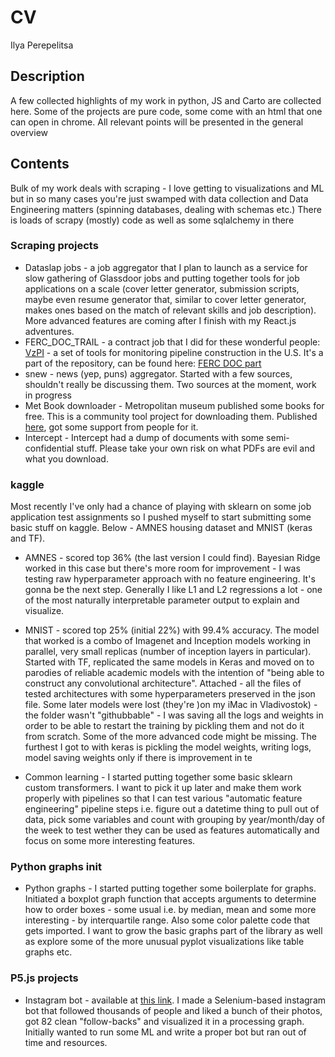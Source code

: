 # CV
Ilya Perepelitsa


## Description

A few collected highlights of my work in python, JS and Carto are collected
here.
Some of the projects are pure code, some come with an html that one can open in
chrome. All relevant points will be presented in the general overview


## Contents
Bulk of my work deals with scraping - I love getting to visualizations and ML
but in so many cases you're just swamped with data collection and Data
Engineering matters (spinning databases, dealing with schemas etc.)
There is loads of scrapy (mostly) code as well as some sqlalchemy in there
### Scraping projects
* Dataslap jobs - a job aggregator that I plan to launch as a service for slow
gathering of Glassdoor jobs and putting together tools for job applications on a
scale (cover letter generator, submission scripts, maybe even resume generator
that, similar to cover letter generator, makes ones based on the match of
relevant skills and job description). More advanced features are coming after I
finish with my React.js adventures.
* FERC_DOC_TRAIL - a contract job that I did for these wonderful people:
[VzPI](https://github.com/VzPI) - a set of tools for monitoring pipeline
construction in the U.S. It's a part of the repository, can be found here:
[FERC DOC part](https://github.com/VzPI/FERC_DOC_TRAIL)
* snew - news (yep, puns) aggregator. Started with a few sources, shouldn't
really be discussing them. Two sources at the moment, work in progress
* Met Book downloader - Metropolitan museum published some books for free. This
is a community tool project for downloading them. Published
[here](https://github.com/ilyaperepelitsa/met_book_downloader), got some support
from people for it.
* Intercept - Intercept had a dump of documents with some semi-confidential
stuff. Please take your own risk on what PDFs are evil and what you download.

### kaggle
Most recently I've only had a chance of playing with sklearn on some job
application test assignments so I pushed myself to start submitting some basic
stuff on kaggle. Below - AMNES housing dataset and MNIST (keras and TF).
* AMNES - scored top 36% (the last version I could find). Bayesian Ridge worked
in this case but there's more room for improvement - I was testing raw
hyperparameter approach with no feature engineering. It's gonna be the next
step. Generally I like L1 and L2 regressions a lot - one of the most naturally
interpretable parameter output to explain and visualize.
* MNIST - scored top 25% (initial 22%) with 99.4% accuracy. The model that
worked is a combo of Imagenet and Inception models working in parallel, very
small replicas (number of inception layers in particular). Started with TF,
replicated the same models in Keras and moved on to parodies of reliable
academic models with the intention of "being able to construct any convolutional
architecture". Attached - all the files of tested architectures with some
hyperparameters preserved in the json file. Some later models were lost (they're
)on my iMac in Vladivostok) - the folder wasn't "githubbable" - I was saving all
the logs and weights in order to be able to restart the training by pickling
them and not do it from scratch.
Some of the more advanced code might be missing. The furthest I got to with
keras is pickling the model weights, writing logs, model saving weights only if
there is improvement in te

* Common learning - I started putting together some basic sklearn custom
transformers. I want to pick it up later and make them work properly with
pipelines so that I can test various "automatic feature engineering" pipeline
steps i.e. figure out a datetime thing to pull out of data, pick some variables
and count with grouping by year/month/day of the week to test wether they can be
used as features automatically and focus on some more interesting features.


### Python graphs init
* Python graphs - I started putting together some boilerplate for graphs.
Initiated a boxplot graph function that accepts arguments to determine how to
order boxes - some usual i.e. by median, mean and some more interesting - by
interquartile range. Also some color palette code that gets imported. I want to
grow the basic graphs part of the library as well as explore some of the more
unusual pyplot visualizations like table graphs etc.


### P5.js projects
* Instagram bot - available at [this
link](https://ilyaperepelitsa.github.io/graph/). I made a Selenium-based
instagram bot that followed thousands of people and liked a bunch of their
photos, got 82 clean "follow-backs" and visualized it in a processing graph.
Initially wanted to run some ML and write a proper bot but ran out of time and
resources.
